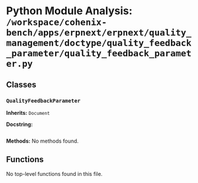 # Python Module Analysis: `/workspace/cohenix-bench/apps/erpnext/erpnext/quality_management/doctype/quality_feedback_parameter/quality_feedback_parameter.py`

## Classes

### `QualityFeedbackParameter`
**Inherits:** `Document`


**Docstring:**
```

```

**Methods:**
No methods found.




## Functions

No top-level functions found in this file.
